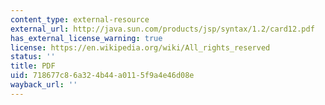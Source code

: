 ```yaml
---
content_type: external-resource
external_url: http://java.sun.com/products/jsp/syntax/1.2/card12.pdf
has_external_license_warning: true
license: https://en.wikipedia.org/wiki/All_rights_reserved
status: ''
title: PDF
uid: 718677c8-6a32-4b44-a011-5f9a4e46d08e
wayback_url: ''
---
```

